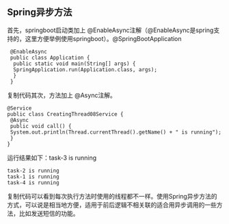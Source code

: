 ## Spring异步方法

首先，springboot启动类加上 @EnableAsync注解（@EnableAsync是spring支持的，这里方便举例使用springboot）。@SpringBootApplication
```
 @EnableAsync
 public class Application {
  public static void main(String[] args) {
  SpringApplication.run(Application.class, args);
  }
 }
```

复制代码其次，方法加上 @Async注解。
```
@Service
public class CreatingThread08Service {
 @Async
 public void call() {
 System.out.println(Thread.currentThread().getName() + " is running");
 }
}
```
运行结果如下：task-3 is running
```
task-2 is running
task-1 is running
task-4 is running
```
复制代码可以看到每次执行方法时使用的线程都不一样。使用Spring异步方法的方式，可以说是相当地方便，适用于前后逻辑不相关联的适合用异步调用的一些方法，比如发送短信的功能。
